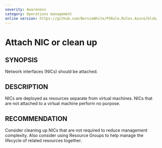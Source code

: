 ```yaml
---
severity: Awareness
category: Operations management
online version: https://github.com/BernieWhite/PSRule.Rules.Azure/blob/master/docs/rules/en-US/Azure.VirtualNetwork.NICAttached.md
---
```


# Attach NIC or clean up

## SYNOPSIS

Network interfaces (NICs) should be attached.

## DESCRIPTION

NICs are deployed as resources separate from virtual machines. NICs that are not attached to a virtual machine perform no purpose.

## RECOMMENDATION

Consider cleaning up NICs that are not required to reduce management complexity. Also consider using Resource Groups to help manage the lifecycle of related resources together.
